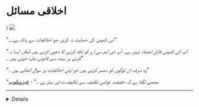 # اخلاقی مسائل

!
![](https://codeberg.org/crimeflare/cloudflare-tor/media/branch/master/image/telegram/c81238387627b4bfd3dcd60f56d41626.jpg)

"_اس کمپنی کی حمایت نہ کریں جو اخلاقیات سے پاک ہے۔"

"_آپ کی کمپنی قابل اعتماد نہیں ہے۔ آپ ڈی ایم سی اے کو نافذ کرنے کا دعوی کرتے ہیں لیکن ایسا نہ کرنے پر بہت سے قانونی چارہ جوئی ہیں ۔_"

"_وہ صرف ان لوگوں کو سنسر کرتے ہیں جو اپنی اخلاقیات پر سوال اٹھاتے ہیں ۔_"

"_مجھے لگتا ہے کہ حقیقت عوامی تکلیف سے تکلیف دہ اور بہتر ہے ۔_" - [فیزونلوپ](https://twitter.com/phyzonloop)


---


<details>
<سنیمری> _کلک می_

## کلاؤڈفلیئر نے لوگوں کو رسوا کیا
</summary>


کلاؤڈ فلایر غیر کلاؤڈ فلاreر صارفین کو اسپام ای میل بھیج رہا ہے۔

- صرف ان صارفین کو ای میلز بھیجیں جنہوں نے انتخاب کیا ہے
- جب صارف "اسٹاپ" کہے تو ای میل بھیجنا بند کردیں

یہ اتنا آسان ہے۔ لیکن کلاؤڈ فلائر کو پرواہ نہیں ہے۔
کلاؤڈ فلایر نے کہا کہ ان کی خدمت کا استعمال کرتے ہوئے [تمام اسپامر یا حملہ آوروں کو روک سکتا ہے](https://support.cloudflare.com/hc/en-us/articles/200170066- ول- ایکٹیٹیٹنگ- کلاؤڈ فلائر- اسٹاپ- تمام- اسپیمرز- یا- لیڈر ).
ہم کلاؤڈ فلایر کو چالو کیے بغیر _ کلاؤڈفلیئر اسپامرز_ کو کیسے روک سکتے ہیں؟


!]
![](https://codeberg.org/crimeflare/cloudflare-tor/media/branch/master/image/cfspam03.jpg)
!]
!]
![](https://codeberg.org/crimeflare/cloudflare-tor/media/branch/master/image/cfspamtwtr.jpg)

<< details>

---

<details>
<سنیمری> _کلک می_

## صارف کا جائزہ ہٹا دیں
</summary>


کلاؤڈ فلایر سنسر اگر آپ ٹویٹر پر _انٹی - کلاؤڈ فلایر_ متن شائع کرتے ہیں تو ، آپ کو [جواب](https://twitter.com/CloudflareHelp/status/1126051764917145601) [کلاؤڈ فلایر ملازم](کلاؤڈ فلائر_نک/کلاؤڈ فلور_ میمبرس ٹی ٹیکس) پر بھیجنے کا موقع ملے گا۔ [نہیں ، یہ نہیں ہے](PEOPLE.md) _ "پیغام۔ اگر آپ کسی جائزہ سائٹ پر منفی جائزہ پوسٹ کرتے ہیں تو ، وہ [سنسر](https://twitter.com/phyzonloop/status/1178836176985366529) [یہ](https://twitter.com/dxgl_org/status/1178722159432220672 کی کوشش کریں گے ).


!]
![](https://codeberg.org/crimeflare/cloudflare-tor/media/branch/master/image/cfcenrev_02.jpg)
!]

<< details>

---

<details>
<سنیمری> _کلک می_

## Doxxing صارفین
</summary>


کلاؤڈ فلایر میں [ہراساں کرنے کی ایک بڑی پریشانی] ہے (https://web.archive.org/web/20171024040313/http://www.businessinsider.com/cloudflare-ceo-suggests-people- whoo-report-online-abuse-use -جعلی نام- 2017-5)۔
کلاؤڈ فلائر [ذاتی معلومات شیئر کرتے ہیں](https://archive.ph/ePdvi) ان لوگوں میں سے [جو](https://twitter.com/ZJeptv/status/898299709634248704) [شکایت](https://twitter.com/TinyPirate/حیثیت/554718958176067584) [کے بارے میں](https://twitter.com/remembrancermx/status/1010329041235148802) [میزبان](https://twitter.com/Bridaguy/status/915003769280172037) [سائٹس](https://twitter .com/ہیلو اینڈریو/حیثیت/897260208845500416)۔ وہ کبھی کبھی آپ کو مہیا کرنے کو کہتے ہیں
آپ کی اصل شناخت اگر آپ پریشان نہیں ہونا چاہتے ہیں ، تو ، [حملہ] -سیٹ-آؤٹ-ٹو-روئی ایچ ٹی ایم ایل) یا [ہلاک]


![](https://codeberg.org/crimeflare/cloudflare-tor/media/branch/master/image/cfdox_hat.jpg)
!]
![](https://codeberg.org/crimeflare/cloudflare-tor/media/branch/master/image/cfdox_kill.jpg)
!]
![](https://codeberg.org/crimeflare/cloudflare-tor/media/branch/master/image/cfdox_dox.jpg)
!]
!]

<< details>

---

<details>
<سنیمری> _کلک می_

## خیراتی شراکت کی کارپوریٹ درخواست
</summary>


کلاؤڈ فلایر خیراتی شراکت کے لئے [پوچھ رہا ہے](https://web.archive.org/web/20191112033605/https://opencollective.com/cloudflarecollective#section-about) کیلئے ہے۔ یہ بات حیران کن ہے کہ ایک امریکی کارپوریشن غیر منفعتی تنظیموں کے ساتھ ساتھ خیرات طلب کرے گی جس کی اچھی وجوہات ہیں۔ اگر آپ [لوگوں کو مسدود کرنے یا دوسرے لوگوں کا وقت ضائع کرنے] پسند کرتے ہیں (PEOPLE.md) ، تو آپ کلاؤڈ فلائر ملازمین کے لئے کچھ پیزا آرڈر کرنا چاہیں گے۔


![](https://codeberg.org/crimeflare/cloudflare-tor/media/branch/master/image/cfdonate.jpg)

<< details>

---

<details>
<سنیمری> _کلک می_

## ختم سائٹیں
</summary>


اگر آپ کی سائٹ _ اچانک_ نیچے چلی جاتی ہے تو آپ کیا کریں گے؟ اطلاعات ہیں کہ کلاؤڈ فلایر [حذف کر رہا ہے](https://twitter.com/stefan_eady/status/1126033791267426304) [صارف کا](https://twitter.com/derivativeburke/status/903755267053117440) [تشکیل](https://twitter.com/lordscarlet/status/1046785164792205314) یا [بغیر کسی انتباہ کے خدمت روکنا](https://twitter.com/svolentin/status/1227324408475344896) ، [خاموشی سے](https://twitter.com/BlnaryMlke/status/1194339461984854018)۔ ہمارا مشورہ ہے کہ آپ کو [بہتر فراہم کنندہ](کیا- to-do.md) تلاش کریں۔

!]

<< details>

---

<details>
<سنیمری> _کلک می_

## براؤزر فروش امتیازی سلوک
</summary>


ٹور سے زیادہ غیر ٹور براؤزر استعمال کرنے والوں کو کلاؤڈ فلئر فائر فاکس استعمال کرنے والوں کے ساتھ ترجیحی سلوک فراہم کرتا ہے۔
ٹور استعمال کرنے والوں کو جو مفت میں جاوا اسکرپٹ کا استعمال کرنے سے بجا طور پر انکار کرتے ہیں وہ بھی معاندانہ سلوک کرتے ہیں۔
یہ رسائ کی عدم مساوات ایک نیٹ ورک کی غیر جانبداری کا غلط استعمال اور طاقت کا غلط استعمال ہے۔

![](https://codeberg.org/crimeflare/cloudflare-tor/media/branch/master/image/browdifftbcx.gif)

- بائیں: `ٹور براؤزر` ، دائیں:` کروم`۔ ایک ہی IP ایڈریس۔

!]

- بائیں: `[ٹور براؤزر] جاوا اسکرپٹ غیر فعال ، کوکی قابل بنائے گئے
- ٹھیک ہے: `[کروم] جاوا اسکرپٹ کو اہل ، کوکی ڈس ایبلڈ

![](https://codeberg.org/crimeflare/cloudflare-tor/media/branch/master/image/cfsiryoublocked.jpg)

- QuteBrowser (معمولی براؤزر) بغیر ٹور (کلیارنیٹ IP)

| *** براؤزر *** | *** رسائتی علاج *** |
| --- | --- |
| ٹور براؤزر (جاوا اسکرپٹ فعال) | رسائی کی اجازت |
| فائر فاکس (جاوا اسکرپٹ فعال) | رسائی ہراساں |
| کرومیم (جاوا اسکرپٹ فعال) | رسائی میں کمی (Google reCAPTCHA کو دھکا دیتا ہے) |
| کرومیم یا فائر فاکس (جاوا اسکرپٹ غیر فعال) | تک رسائی سے انکار (دھکا * ٹوٹا ہوا * گوگل ریکٹا) |
| کرومیم یا فائر فاکس (کوکی غیر فعال) | رسائی سے انکار |
| QuteBrowser | رسائی سے انکار |
| لینکز | رسائی سے انکار |
| ڈبلیو 3 ایم | رسائی سے انکار |
| ویجٹ | رسائی سے انکار |


"_آسان چیلنج کے حل کے لئے آڈیو بٹن کا استعمال کیوں نہیں کیا جاتا ہے؟ _"

ہاں ، وہاں ایک آڈیو بٹن موجود ہے ، لیکن یہ _لوی__ [ٹور پر کام نہیں کرتا ہے](https://trac.torproject.org/projects/tor/ticket/23840)۔ جب آپ اس پیغام پر کلک کریں گے تو آپ کو یہ پیغام ملے گا:

```
بعد میں دوبارہ کوشش کریں
ہوسکتا ہے کہ آپ کا کمپیوٹر یا نیٹ ورک خودکار سوالات بھیج رہا ہو۔
اپنے صارفین کو بچانے کے لئے ، ہم ابھی آپ کی درخواست پر کارروائی نہیں کرسکتے ہیں۔
مزید تفصیلات کے لئے ہمارا مدد صفحہ دیکھیں
```

<< details>

---

<details>
<سنیمری> _کلک می_

## ووٹر دبائو
</summary>


امریکی ریاستوں میں رائے دہندگان اپنی رہائش کی حالت میں ریاست کے سکریٹری کی ویب سائٹ کے ذریعے بالآخر ووٹ ڈالنے کے لئے اندراج کرتے ہیں۔
ریپبلکن کے زیرانتظام ریاستی سکریٹری آفس کلاؤڈ فلایر کے ذریعہ ریاستی سکریٹری کی ویب سائٹ پراکسائز کرکے ووٹر دبانے میں مصروف ہیں۔
ٹور استعمال کرنے والوں کے ساتھ کلاؤڈ فلایر کا معاندانہ سلوک ، نگرانی کے مرکزی حیثیت کے حامل ایم آئی ٹی ایم کی حیثیت ، اور اس کا مجموعی طور پر نقصان دہ کردار
ممکنہ ووٹروں کو اندراج کرنے سے گریزاں۔ خاص طور پر لبرلز رازداری کو قبول کرتے ہیں۔ رائے دہندگان کے اندراج فارم میں ووٹر کے سیاسی جھکاؤ ، ذاتی جسمانی پتے ، سماجی تحفظ نمبر ، اور تاریخ پیدائش کے بارے میں حساس معلومات جمع کی جاتی ہیں۔
زیادہ تر ریاستیں صرف اس معلومات کا سب سیٹ سیٹ کرتی ہیں جو عوامی طور پر دستیاب ہیں ، لیکن کلاؤڈ فلایر اس معلومات کو *** تمام *** دیکھتا ہے جب کوئی ووٹ ڈالنے کے لئے رجسٹر ہوتا ہے۔

نوٹ کریں کہ کاغذات کی رجسٹریشن کلاؤڈ فلارے کو روکنے میں ناکام نہیں ہے کیونکہ سکریٹری آف اسٹیٹ ڈیٹا انٹری عملے کے کارکنوں کو ممکنہ طور پر استعمال کریں گے
ڈیٹا داخل کرنے کے لئے کلاؤڈ فلا websiteر ویب سائٹ۔

| 🖼 | 🖼 |
| --- | --- |
| ![](https://codeberg.org/crimeflare/cloudflare-tor/media/branch/master/image/cfvotm_01.jpg) | ![](https://codeberg.org/crimeflare/cloudflare-tor/media/branch/master/image/cfvotm_02.jpg) |

- چینج ڈاٹ آر ووٹ جمع کرنے اور کارروائی کرنے کے لئے ایک مشہور ویب سائٹ ہے۔ "[ہر جگہ لوگ مہمات کا آغاز کر رہے ہیں ، حامیوں کو متحرک کررہے ہیں ، اور فیصلہ سازوں کے ساتھ حل نکالنے کے لئے کام کر رہے ہیں۔]
بدقسمتی سے ، بہت سے لوگ کلاؤڈ فلائر کے جارحانہ فلٹر کی وجہ سے change.org بالکل بھی نہیں دیکھ سکتے ہیں۔ انہیں درخواست پر دستخط کرنے سے روکا جارہا ہے ، اس طرح انہیں جمہوری عمل سے خارج کردیں گے۔ دوسرے نان کلاؤڈ فلاڈ پلیٹ فارم جیسے [اوپن پٹیشن](https://www.openpistance.eu/content/about_us) کا استعمال مسئلے کے حل میں مدد کرتا ہے۔

| 🖼 | 🖼 |
| --- | --- |
| ![](https://codeberg.org/crimeflare/cloudflare-tor/media/branch/master/image/changeorgasn.jpg) | ![](https://codeberg.org/crimeflare/cloudflare-tor/media/branch/master/image/changeorgtor.jpg) |

- کلاؤڈ فلائر کا "[ایتھینین پروجیکٹ](https://www.cloudflare.com/athenian/)" ریاست اور مقامی انتخابی ویب سائٹوں کو انٹرپرائز سطح کا مفت تحفظ فراہم کرتا ہے۔ انہوں نے کہا "ان کے حلقہ انتخاب کی معلومات اور ووٹروں کے اندراج تک رسائی حاصل کرسکتے ہیں" لیکن یہ جھوٹ ہے کیونکہ بہت سے لوگ صرف سائٹ کو براؤز نہیں کرسکتے ہیں۔

<< details>

---

<details>
<سنیمری> _کلک می_

## صارف کی ترجیح کو نظر انداز کرنا
</summary>


اگر آپ کسی چیز کا آپٹ آؤٹ کرتے ہیں تو ، آپ کو توقع ہے کہ آپ کو اس کے بارے میں کوئی ای میل نہیں موصول ہوگی۔ کلاؤڈ فلاreر صارف کی ترجیح کو نظر انداز کریں اور تیسری پارٹی کے کارپوریشنوں کے ساتھ ڈیٹا شیئر کریں [کسٹمر کی رضامندی کے بغیر) اگر آپ ان کا مفت منصوبہ استعمال کررہے ہیں تو ، وہ کبھی کبھی آپ کو ماہانہ رکنیت خریدنے کے لئے ای میل بھیجتے ہیں۔

!]

<< details>

---

<details>
<سنیمری> _کلک می_

## صارف کا ڈیٹا حذف کرنے کے بارے میں جھوٹ بولنا
</summary>


[سابق کلاؤڈ فلایر گاہک کے بلاگ] کے مطابق (https://shkspr.mobi/blog/2019/11/can-you-trust-cloudflare-with-your-personal-data/) اکاؤنٹس کو حذف کرنے کے بارے میں کلاؤڈ فلا lyingر جھوٹ بول رہے ہیں۔ آج کل ، متعدد [کمپنیاں آپ کا ڈیٹا رکھتے ہیں](https://justdeleteme.xyz/) اپنے اکاؤنٹ کو بند کرنے یا ختم کرنے کے بعد۔ زیادہ تر اچھی کمپنیاں اپنی رازداری کی پالیسی میں اس کے بارے میں ذکر کرتی ہیں۔ کلاؤڈ فلایر۔ نہیں.

```
2019-08-05 کلاؤڈ فلئر نے مجھے تصدیق بھیج دی کہ انہوں نے میرا اکاؤنٹ ہٹا دیا ہے۔
2019-10-02 مجھے کلاؤڈ فلایر سے ایک ای میل موصول ہوا کیونکہ "میں ایک صارف ہوں"
```

کلاؤڈ فلایر کو "ہٹانا" کے لفظ کے بارے میں نہیں معلوم تھا۔ اگر یہ واقعی _ مسموم_ ہے تو ، اس سابقہ ​​گاہک کو ای میل کیوں ملا؟ انہوں نے یہ بھی بتایا کہ کلاؤڈ فلائر کی رازداری کی پالیسی میں اس کے بارے میں کوئی ذکر نہیں ہے۔

```
ان کی نجی رازداری کی پالیسی میں ایک سال تک اعداد و شمار کو برقرار رکھنے کا کوئی ذکر نہیں ہے۔
```

![](https://codeberg.org/crimeflare/cloudflare-tor/media/branch/master/image/cfviopl_notdel.jpg)

اگر [اگر ان کی رازداری کی پالیسی LIE] ہو تو آپ کلاؤڈ فلایر پر کیسے اعتماد کر سکتے ہیں (https://twitter.com/daviddlow/status/1197787135526555648)؟

<< details>

---

<details>
<سنیمری> _کلک می_

## اپنی ذاتی معلومات رکھیں
</summary>


کلاؤڈ فلایر اکاؤنٹ کو حذف کرنا [سخت سطح](https://justdeleteme.xyz/) ہے۔

```
"اکاؤنٹ" زمرہ کا استعمال کرتے ہوئے معاون ٹکٹ جمع کروائیں ،
اور میسج باڈی میں اکاؤنٹ ڈیلیٹ کرنے کی درخواست کریں۔
حذف کرنے کی درخواست سے پہلے آپ کے اکاؤنٹ میں کوئی ڈومینز یا کریڈٹ کارڈ منسلک نہیں ہوں گے۔
```

آپ کو [یہ تصدیقی ای میل موصول ہوگا](https://twitter.com/originalesushi/status/1199041528414527495)۔

!]

"ہم نے آپ کی حذف کرنے کی درخواست پر کارروائی شروع کردی ہے" لیکن "ہم آپ کی ذاتی معلومات کو محفوظ رکھنا جاری رکھیں گے"۔

کیا آپ اس پر "اعتماد" کرسکتے ہیں؟

<< details>

---

## براہ کرم اگلے صفحے پر جاری رکھیں: "[کلاؤڈ فلایر وائسز](../PEOPLE.md)"

!]
![](https://codeberg.org/crimeflare/cloudflare-tor/media/branch/master/image/cfisnotanoption.jpg)
